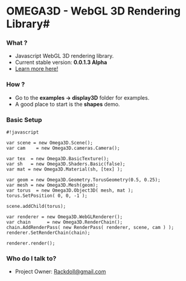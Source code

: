 # OMEGA3D - WebGL 3D Rendering Library#

### What ?  ###
* Javascript WebGL 3D rendering library.
* Current stable version: **0.0.1.3 Alpha**
* [Learn more here!](http://lab.rackdoll.nl/js/omega/)

### How ? ###
* Go to the **examples -> display3D** folder for examples.
* A good place to start is the **shapes** demo.


### Basic Setup ###
```
#!javascript

var scene = new Omega3D.Scene();
var cam    = new Omega3D.cameras.Camera();

var tex  = new Omega3D.BasicTexture();
var sh   = new Omega3D.Shaders.Basic(false);
var mat = new Omega3D.Material(sh, [tex] );

var geom = new Omega3D.Geometry.TorusGeometry(0.5, 0.25);
var mesh = new Omega3D.Mesh(geom);
var torus  = new Omega3D.Object3D( mesh, mat );
torus.SetPosition( 0, 0, -1 );

scene.addChild(torus);

var renderer = new Omega3D.WebGLRenderer();
var chain      = new Omega3D.RenderChain();
chain.AddRenderPass( new RenderPass( renderer, scene, cam ) );
renderer.SetRenderChain(chain);

renderer.render();
```



### Who do I talk to? ###

* Project Owner:  Rackdoll@gmail.com
